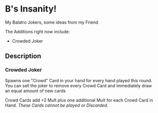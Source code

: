 # B's Insanity!

My Balatro Jokers, some ideas from my Friend

The Additions right now include:

- Crowded Joker



## Description 

### Crowded Joker

Spawns one "Crowd" Card in your hand for every hand played this round.
You can sell the joker to remove every Crowd Card and immediately draw an equal amount of new cards

Crowd Cards add +2 Mult plus one additional Mult for each Crowd Card in Hand. *These Cards cannot be played or Discarded.*
